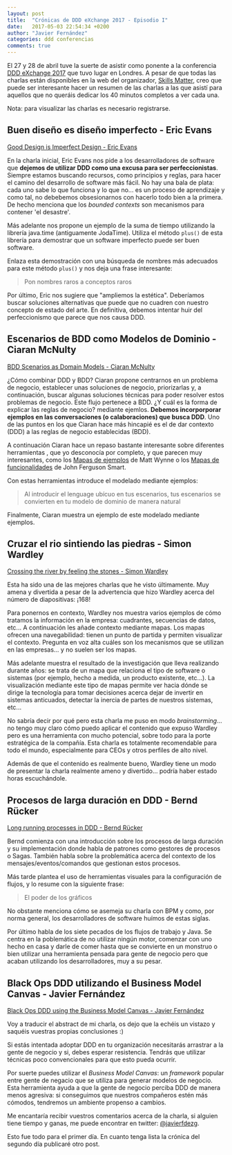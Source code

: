 ```yaml
---
layout: post
title:  "Crónicas de DDD eXchange 2017 - Episodio I"
date:   2017-05-03 22:54:34 +0200
author: "Javier Fernández"
categories: ddd conferencias
comments: true
---
```


El 27 y 28 de abril tuve la suerte de asistir como ponente a la conferencia [DDD eXchange 2017][ddd-exchange-2017] que tuvo lugar en Londres. A pesar de que todas las charlas están disponibles en la web del organizador, [Skills Matter][skills-matter-talks], creo que puede ser interesante hacer un resumen de las charlas a las que asistí para aquellos que no queráis dedicar los 40 minutos completos a ver cada una.

Nota: para visualizar las charlas es necesario registrarse.

## Buen diseño es diseño imperfecto - Eric Evans
[Good Design is Imperfect Design - Eric Evans][good-design-imperfect-design-evans]

En la charla inicial, Eric Evans nos pide a los desarrolladores de software que __dejemos de utilizar DDD como una excusa para ser perfeccionistas__. Siempre estamos buscando recursos, como principios y reglas, para hacer el camino del desarrollo de software más fácil. No hay una bala de plata: cada uno sabe lo que funciona y lo que no... es un proceso de aprendizaje y como tal, no debebemos obsesionarnos con hacerlo todo bien a la primera. De hecho menciona que los _bounded contexts_ son mecanismos para contener 'el desastre'.

Más adelante nos propone un ejemplo de la suma de tiempo utilizando la librería java.time (antiguamente JodaTime). Utiliza el método ```plus()``` de esta librería para demostrar que un software imperfecto puede ser buen software.

Enlaza esta demostración con una búsqueda de nombres más adecuados para este método ```plus()``` y nos deja una frase interesante: 

> Pon nombres raros a conceptos raros

Por último, Eric nos sugiere que "ampliemos la estética". Deberíamos buscar soluciones alternativas que puede que no cuadren con nuestro concepto de estado del arte. En definitiva, debemos intentar huir del perfeccionismo que parece que nos causa DDD.

## Escenarios de BDD como Modelos de Dominio - Ciaran McNulty
[BDD Scenarios as Domain Models - Ciaran McNulty][bdd-scenarios-as-domain-models-mcnulty]

¿Cómo combinar DDD y BDD? Ciaran propone centrarnos en un problema de negocio, establecer unas soluciones de negocio, priorizarlas y, a continuación, buscar algunas soluciones técnicas para poder resolver estos problemas de negocio. Este flujo pertenece a BDD. ¿Y cuál es la forma de explicar las reglas de negocio? mediante ejemlos. __Debemos incorporporar ejemplos en las conversaciones (o calaboraciones) que busca DDD__. Uno de las puntos en los que Ciaran hace más hincapié es el de dar contexto (DDD) a las reglas de negocio establecidas (BDD).

A continuación Ciaran hace un repaso bastante interesante sobre diferentes herramientas , que yo desconocía por completo, y que parecen muy interesantes, como los [Mapas de ejemplos][example-mapping] de Matt Wynne o los [Mapas de funcionalidades][feature-mapping] de John Ferguson Smart.

Con estas herramientas introduce el modelado mediante ejemplos:

> Al introducir el lenguage ubícuo en tus escenarios, tus escenarios se convierten en tu modelo de dominio de manera natural

Finalmente, Ciaran muestra un ejemplo de este modelado mediante ejemplos.

## Cruzar el rio sintiendo las piedras - Simon Wardley
[Crossing the river by feeling the stones - Simon Wardley][crossing-the-river-wardley]

Esta ha sido una de las mejores charlas que he visto últimamente. Muy amena y divertida a pesar de la advertencia que hizo Wardley acerca del número de diapositivas: ¡168!

Para ponernos en contexto, Wardley nos muestra varios ejemplos de cómo tratamos la información en la empresa: cuadrantes, secuencias de datos, etc... A continuación les añade contexto mediante mapas. Los mapas ofrecen una navegabilidad: tienen un punto de partida y permiten visualizar el contexto. Pregunta en voz alta cuáles son los mecanismos que se utilizan en las empresas... y no suelen ser los mapas.

Más adelante muestra el resultado de la investigación que lleva realizando durante años: se trata de un mapa que relaciona el tipo de software o sistemas (por ejemplo, hecho a medida, un producto existente, etc...). La visualización mediante este tipo de mapas permite ver hacia dónde se dirige la tecnología para tomar decisiones acerca dejar de invertir en sistemas anticuados, detectar la inercia de partes de nuestros sistemas, etc... 

No sabría decir por qué pero esta charla me puso en modo _brainstorming_... no tengo muy claro cómo puedo aplicar el contenido que expuso Wardley pero es una herramienta con mucho potencial, sobre todo para la porte estratégica de la compañía. Esta charla es totalmente recomendable para todo el mundo, especialmente para CEOs y otros perfiles de alto nivel.

Además de que el contenido es realmente bueno, Wardley tiene un modo de presentar la charla realmente ameno y divertido... podría haber estado horas escuchándole.

## Procesos de larga duración en DDD - Bernd Rücker
[Long running processes in DDD - Bernd Rücker][long-running-processes-ddd-rucker]

Bernd comienza con una introducción sobre los procesos de larga duración y su implementación donde habla de patrones como gestores de procesos o Sagas. También habla sobre la problemática acerca del contexto de los mensajes/eventos/comandos que gestionan estos procesos.

Más tarde plantea el uso de herramientas visuales para la configuración de flujos, y lo resume con la siguiente frase:

> El poder de los gráficos

No obstante menciona cómo se asemeja su charla con BPM y como, por norma general, los desarrolladores de software huímos de estas siglas.

Por último habla de los siete pecados de los flujos de trabajo y Java. Se centra en la poblemática de no utilizar ningún motor, comenzar con uno hecho en casa y darle de comer hasta que se convierte en un monstruo o bien utilizar una herramienta pensada para gente de negocio pero que acaban utilizando los desarrolladores, muy a su pesar.

## Black Ops DDD utilizando el Business Model Canvas - Javier Fernández
[Black Ops DDD using the Business Model Canvas - Javier Fernández][black-ops-ddd-fernandez]

Voy a traducir el abstract de mi charla, os dejo que la echéis un vistazo y saquéis vuestras propias conclusiones :)

Si estás intentada adoptar DDD en tu organización necesitarás arrastrar a la gente de negocio y si, debes esperar resistencia. Tendrás que utilizar técnicas poco convencionales para que esto pueda ocurrir.

Por suerte puedes utilizar el _Business Model Canvas_: un _framework_ popular entre gente de negacio que se utiliza para generar modelos de negocio. Esta herramienta ayuda a que la gente de negocio perciba DDD de manera menos agresiva: si conseguimos que nuestros compañeros estén más cómodos, tendremos un ambiente propenso a cambios.

Me encantaría recibir vuestros comentarios acerca de la charla, si alguien tiene tiempo y ganas, me puede encontrar en twitter: [@javierfdezg][twitter-javier-fernandez].

Esto fue todo para el primer día. En cuanto tenga lista la crónica del segundo día publicaré otro post.


[ddd-exchange-2017]: https://skillsmatter.com/conferences/8231-ddd-exchange-2017#program 
[skills-matter-talks]: https://skillsmatter.com/conferences/8231-ddd-exchange-2017#program 
[good-design-imperfect-design-evans]: https://skillsmatter.com/skillscasts/9171-good-design-is-imperfect-design

[bdd-scenarios-as-domain-models-mcnulty]: https://skillsmatter.com/skillscasts/9841-bdd-scenarios-as-domain-models

[example-mapping]: https://cucumber.io/blog/2015/12/08/example-mapping-introduction

[feature-mapping]: https://johnfergusonsmart.com/feature-mapping-a-simpler-path-from-stories-to-executable-acceptance-criteria

[crossing-the-river-wardley]: https://skillsmatter.com/skillscasts/9665-crossing-the-river-by-feeling-the-stones

[long-running-processes-ddd-rucker]: https://skillsmatter.com/skillscasts/9853-long-running-processes-in-ddd

[black-ops-ddd-fernandez]: https://skillsmatter.com/skillscasts/9935-black-ops-ddd-using-the-business-model-canvas

[twitter-javier-fernandez]: http://twitter.com/javierfdezg
